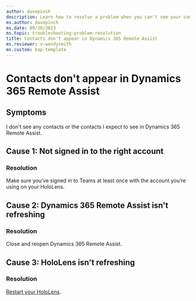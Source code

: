 ```yaml
---
author: davepinch
description: Learn how to resolve a problem when you can't see your contacts in Dynamics 365 Remote Assist
ms.author: davepinch
ms.date: 09/26/2023
ms.topic: troubleshooting-problem-resolution
title: Contacts don't appear in Dynamics 365 Remote Assist
ms.reviewer: v-wendysmith
ms.custom: bap-template
---
```


# Contacts don't appear in Dynamics 365 Remote Assist

## Symptoms

I don't see any contacts or the contacts I expect to see in Dynamics 365 Remote Assist.

## Cause 1: Not signed in to the right account

### Resolution

Make sure you’ve signed in to Teams at least once with the account you’re using on your HoloLens.

## Cause 2: Dynamics 365 Remote Assist isn't refreshing

### Resolution

Close and reopen Dynamics 365 Remote Assist.

## Cause 3: HoloLens isn't refreshing

### Resolution

[Restart your HoloLens](https://support.microsoft.com/help/12642).
